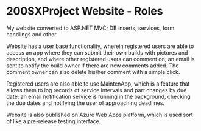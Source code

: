 # 200SXProject Website - Roles
My website converted to ASP.NET MVC; DB inserts, services, form handlings and other.

Website has a user base functionality, wherein registered users are able to access an app where they can submit their own builds with pictures and description, and where other registered users can comment on; an email is sent to notify the build owner if there are new comments added. The comment owner can also delete his/her comment with a simple click.

Registered users are also able to use MaintenApp, which is a feature that allows them to log records of service intervals and part changes by due date; an email notification service is running in the background, checking the due dates and notifying the user of approaching deadlines.

Website is also published on Azure Web Apps platform, which is used sort of like a pre-release testing interface. 
